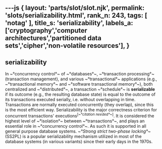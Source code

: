 ---js
{
  layout: 'parts/slot/slot.njk',
  permalink: 'slots/serializability.html',
  rank_n: 243,
  tags: [ 'notag' ],
  title_s: 'serializability',
  labels_a: ['cryptography','computer architectures','partitioned data sets','cipher','non-volatile resources'],
}
---
## serializability

In ~°concurrency control°~ of ~°databases°~, ~°transaction processing°~ (transaction management), and various ~°transactional°~ applications (e.g., ~°transactional memory°~ and ~°software transactional memory°~), both centralized and ~°distributed°~, a transaction ~°schedule°~ is <b>serializable</b> if its outcome (e.g., the resulting database state) is equal to the outcome of its transactions executed serially, i.e. without overlapping in time. Transactions are normally executed concurrently (they overlap), since this is the most efficient way. Serializability is the major correctness criterion for concurrent transactions' executions<sup class="noprint Inline-Template Template-Fact" style="white-space:nowrap;">&#91;<i>~°citation needed°~</i>&#93;</sup>. It is considered the highest level of ~°isolation°~ between ~°transactions°~, and plays an essential role in ~°concurrency control°~. As such it is supported in all general purpose database systems. <i>~°Strong strict two-phase locking°~</i> (SS2PL) is a popular serializability mechanism utilized in most of the database systems (in various variants) since their early days in the 1970s.

